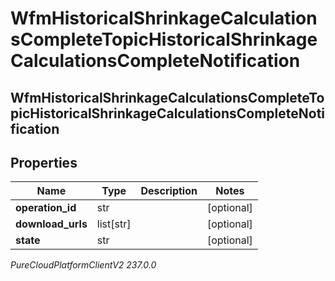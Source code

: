 # WfmHistoricalShrinkageCalculationsCompleteTopicHistoricalShrinkageCalculationsCompleteNotification

## WfmHistoricalShrinkageCalculationsCompleteTopicHistoricalShrinkageCalculationsCompleteNotification

## Properties

|Name | Type | Description | Notes|
|------------ | ------------- | ------------- | -------------|
| **operation_id** | str |  | [optional] |
| **download_urls** | list[str] |  | [optional] |
| **state** | str |  | [optional] |



_PureCloudPlatformClientV2 237.0.0_
